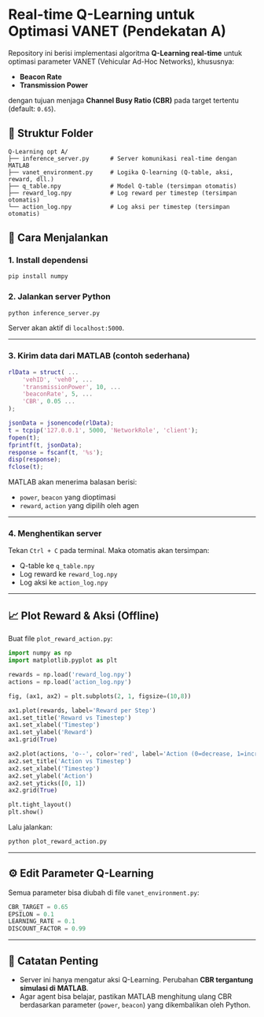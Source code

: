 # Real-time Q-Learning untuk Optimasi VANET (Pendekatan A)

Repository ini berisi implementasi algoritma **Q-Learning real-time** untuk optimasi parameter VANET (Vehicular Ad-Hoc Networks), khususnya:

- **Beacon Rate**
- **Transmission Power**

dengan tujuan menjaga **Channel Busy Ratio (CBR)** pada target tertentu (default: `0.65`).

## 📁 Struktur Folder

```
Q-Learning opt A/
├── inference_server.py      # Server komunikasi real-time dengan MATLAB
├── vanet_environment.py     # Logika Q-learning (Q-table, aksi, reward, dll.)
├── q_table.npy              # Model Q-table (tersimpan otomatis)
├── reward_log.npy           # Log reward per timestep (tersimpan otomatis)
└── action_log.npy           # Log aksi per timestep (tersimpan otomatis)
```

## 🚀 Cara Menjalankan

### 1. Install dependensi

```bash
pip install numpy
```

### 2. Jalankan server Python

```bash
python inference_server.py
```

Server akan aktif di `localhost:5000`.

---

### 3. Kirim data dari MATLAB (contoh sederhana)

```matlab
rlData = struct( ...
    'vehID', 'veh0', ...
    'transmissionPower', 10, ...
    'beaconRate', 5, ...
    'CBR', 0.05 ...
);

jsonData = jsonencode(rlData);
t = tcpip('127.0.0.1', 5000, 'NetworkRole', 'client');
fopen(t);
fprintf(t, jsonData);
response = fscanf(t, '%s');
disp(response);
fclose(t);
```

MATLAB akan menerima balasan berisi:
- `power`, `beacon` yang dioptimasi
- `reward`, `action` yang dipilih oleh agen

---

### 4. Menghentikan server

Tekan `Ctrl + C` pada terminal. Maka otomatis akan tersimpan:
- Q-table ke `q_table.npy`
- Log reward ke `reward_log.npy`
- Log aksi ke `action_log.npy`

---

## 📈 Plot Reward & Aksi (Offline)

Buat file `plot_reward_action.py`:

```python
import numpy as np
import matplotlib.pyplot as plt

rewards = np.load('reward_log.npy')
actions = np.load('action_log.npy')

fig, (ax1, ax2) = plt.subplots(2, 1, figsize=(10,8))

ax1.plot(rewards, label='Reward per Step')
ax1.set_title('Reward vs Timestep')
ax1.set_xlabel('Timestep')
ax1.set_ylabel('Reward')
ax1.grid(True)

ax2.plot(actions, 'o--', color='red', label='Action (0=decrease, 1=increase)')
ax2.set_title('Action vs Timestep')
ax2.set_xlabel('Timestep')
ax2.set_ylabel('Action')
ax2.set_yticks([0, 1])
ax2.grid(True)

plt.tight_layout()
plt.show()
```

Lalu jalankan:

```bash
python plot_reward_action.py
```

---

## ⚙️ Edit Parameter Q-Learning

Semua parameter bisa diubah di file `vanet_environment.py`:

```python
CBR_TARGET = 0.65
EPSILON = 0.1
LEARNING_RATE = 0.1
DISCOUNT_FACTOR = 0.99
```

---

## 🧠 Catatan Penting

- Server ini hanya mengatur aksi Q-Learning. Perubahan **CBR tergantung simulasi di MATLAB**.
- Agar agent bisa belajar, pastikan MATLAB menghitung ulang CBR berdasarkan parameter (`power`, `beacon`) yang dikembalikan oleh Python.
